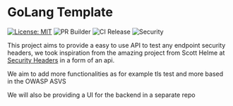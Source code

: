# GoLang Template

[![License: MIT](https://img.shields.io/badge/License-MIT-blue.svg)](https://opensource.org/licenses/MIT) ![PR Builder](https://github.com/cjlapao/security-headers-backend/actions/workflows/pr.yml/badge.svg) ![CI Release](https://github.com/cjlapao/security-headers-backend/actions/workflows/ci.yml/badge.svg) ![Security](https://github.com/cjlapao/security-headers-backend/workflows/CodeQL/badge.svg)  

This project aims to provide a easy to use API to test any endpoint security headers, we took inspiration from the amazing project from Scott Helme at [Security Headers](http://securityheaders.com) in a form of an api.

We aim to add more functionalities as for example tls test and more based in the OWASP ASVS

We will also be providing a UI for the backend in a separate repo
